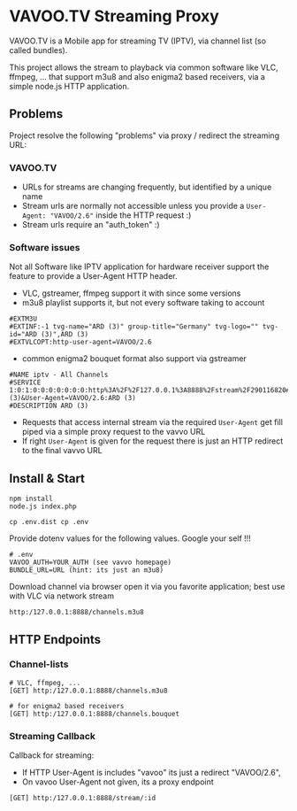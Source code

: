 # VAVOO.TV Streaming Proxy

VAVOO.TV is a Mobile app for streaming TV (IPTV), via channel list (so called bundles).

This project allows the stream to playback via common software like VLC, ffmpeg, ... that support m3u8 and also enigma2 based receivers, via a simple node.js HTTP application.

## Problems

Project resolve the following "problems" via proxy / redirect the streaming URL:

### VAVOO.TV

- URLs for streams are changing frequently, but identified by a unique name
- Stream urls are normally not accessible unless you provide a `User-Agent: "VAVOO/2.6"` inside the HTTP request :)
- Stream urls require an "auth_token" :)

### Software issues

Not all Software like IPTV application for hardware receiver support the feature to provide a User-Agent HTTP header.

- VLC, gstreamer, ffmpeg support it with since some versions
- m3u8 playlist supports it, but not every software taking to account

```
#EXTM3U
#EXTINF:-1 tvg-name="ARD (3)" group-title="Germany" tvg-logo="" tvg-id="ARD (3)",ARD (3)
#EXTVLCOPT:http-user-agent=VAVOO/2.6
```

- common enigma2 bouquet format also support via gstreamer

```
#NAME iptv - All Channels
#SERVICE 1:0:1:0:0:0:0:0:0:0:http%3A%2F%2F127.0.0.1%3A8888%2Fstream%2F290116820#sapp_tvgid=ARD (3)&User-Agent=VAVOO/2.6:ARD (3)
#DESCRIPTION ARD (3)
```

- Requests that access internal stream via the required `User-Agent` get fill piped via a simple proxy request to the vavvo URL
- If right `User-Agent` is given for the request there is just an HTTP redirect to the final vavvo URL

## Install & Start

```
npm install
node.js index.php
```

```
cp .env.dist cp .env
```

Provide dotenv values for the following values. Google your self !!!

```
# .env
VAVOO_AUTH=YOUR_AUTH (see vavvo homepage)
BUNDLE_URL=URL (hint: its just an m3u8)
```

Download channel via browser open it via you favorite application; best use with VLC via network stream

```
http:/127.0.0.1:8888/channels.m3u8
```

## HTTP Endpoints

### Channel-lists

```
# VLC, ffmpeg, ...
[GET] http:/127.0.0.1:8888/channels.m3u8
```

```
# for enigma2 based receivers
[GET] http:/127.0.0.1:8888/channels.bouquet
```

### Streaming Callback

Callback for streaming:

- If HTTP User-Agent is includes "vavoo" its just a redirect "VAVOO/2.6",
- On vavoo User-Agent not given, its a proxy endpoint

```
[GET] http:/127.0.0.1:8888/stream/:id
```

